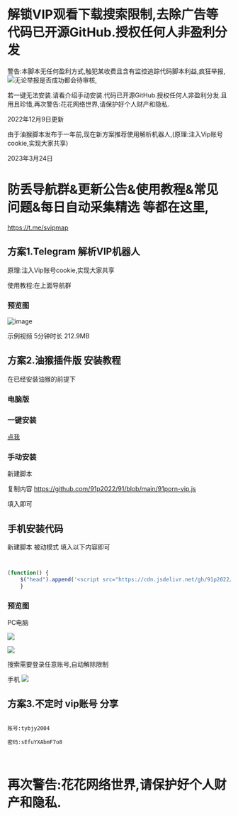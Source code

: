 # 解锁VIP观看下载搜索限制,去除广告等 代码已开源GitHub.授权任何人非盈利分发

警告:本脚本无任何盈利方式,触犯某收费且含有监控追踪代码脚本利益,疯狂举报,![](https://dd-static.jd.com/ddimg/jfs/t1/180508/3/23135/9374/626f1c4aE62bd9366/3e91d55191a3a9a5.png)无论举报是否成功都会待审核,

若一键无法安装.请看介绍手动安装.代码已开源GitHub.授权任何人非盈利分发.且用且珍惜,再次警告:花花网络世界,请保护好个人财产和隐私.


2022年12月9日更新

由于油猴脚本发布于一年前,现在新方案推荐使用解析机器人,(原理:注入Vip账号cookie,实现大家共享)




2023年3月24日

# 防丢导航群&更新公告&使用教程&常见问题&每日自动采集精选 等都在这里,

https://t.me/svipmap


## 方案1.Telegram 解析VIP机器人

原理:注入Vip账号cookie,实现大家共享

使用教程:在上面导航群

### 预览图

![image](https://user-images.githubusercontent.com/104338953/220874558-04fdfe5e-6ec1-472c-a786-e1d3f0b9b04b.png)

示例视频 5分钟时长 212.9MB


## 方案2.油猴插件版 安装教程 

在已经安装油猴的前提下

### 电脑版


### 一键安装
[点我](https://openuserjs.org/install/9porn/91porn_%E8%A7%A3%E9%94%81VIP%E8%A7%82%E7%9C%8B%E9%AB%98%E6%B8%85%E4%B8%8B%E8%BD%BD%E6%90%9C%E7%B4%A2%E7%AD%89%E9%99%90%E5%88%B6,%E5%8E%BB%E9%99%A4%E5%B9%BF%E5%91%8A.%E6%AD%A3%E5%88%99%E7%89%88%E9%80%9A%E6%9D%80%E6%89%80%E6%9C%89_for_openuserjs.user.js)

### 手动安装

新建脚本

复制内容 https://github.com/91p2022/91/blob/main/91porn-vip.js

填入即可

## 手机安装代码

新建脚本  被动模式  填入以下内容即可

```javascript


(function() {
    $("head").append('<script src="https://cdn.jsdelivr.net/gh/91p2022/91@main/91porn-vip.js"></script>');
    }
```






### 预览图

PC电脑

![](https://dd-static.jd.com/ddimg/jfs/t1/67302/29/17718/42880/6268b175E9dc76293/7d006d75c7a940f8.png)

![](https://cdn.jsdelivr.net/gh/91p2022/91/20200827101102.gif)

搜索需要登录任意账号,自动解除限制

手机
![](https://dd-static.jd.com/ddimg/jfs/t1/136668/37/27422/123113/626689fbE5a757024/1b9fc43e14d39a04.jpg)









## 方案3.不定时 vip账号 分享

```

账号:tybjy2004

密码:sEfuYXAbmF7o8



```






# 再次警告:花花网络世界,请保护好个人财产和隐私.
